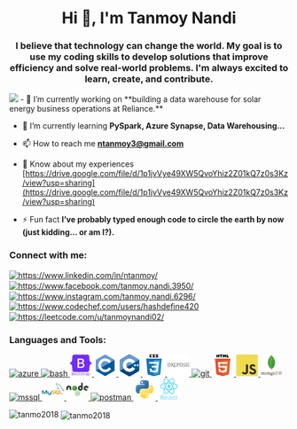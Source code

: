 <h1 align="center">Hi 👋, I'm Tanmoy Nandi</h1>
<h3 align="center">I believe that technology can change the world. My goal is to use my coding skills to develop solutions that improve efficiency and solve real-world problems. I'm always excited to learn, create, and contribute.</h3>
<img src="https://www.google.com/url?sa=i&url=https%3A%2F%2Ficonduck.com%2Fillustrations%2F106905%2Fweb-developer&psig=AOvVaw36X4gt9D-EfSc0_VclnkXE&ust=1737129555113000&source=images&cd=vfe&opi=89978449&ved=0CBQQjRxqFwoTCPCUj47O-ooDFQAAAAAdAAAAABAE"/>
- 🔭 I’m currently working on **building a data warehouse for solar energy business operations at Reliance.**

- 🌱 I’m currently learning **PySpark, Azure Synapse, Data Warehousing...**

- 📫 How to reach me **ntanmoy3@gmail.com**

- 📄 Know about my experiences [https://drive.google.com/file/d/1p1jvVye49XW5QvoYhiz2Z01kQ7z0s3Kz/view?usp=sharing](https://drive.google.com/file/d/1p1jvVye49XW5QvoYhiz2Z01kQ7z0s3Kz/view?usp=sharing)

- ⚡ Fun fact **I’ve probably typed enough code to circle the earth by now (just kidding… or am I?).**

<h3 align="left">Connect with me:</h3>
<p align="left">
<a href="https://linkedin.com/in/https://www.linkedin.com/in/ntanmoy/" target="blank"><img align="center" src="https://raw.githubusercontent.com/rahuldkjain/github-profile-readme-generator/master/src/images/icons/Social/linked-in-alt.svg" alt="https://www.linkedin.com/in/ntanmoy/" height="30" width="40" /></a>
<a href="https://fb.com/https://www.facebook.com/tanmoy.nandi.3950/" target="blank"><img align="center" src="https://raw.githubusercontent.com/rahuldkjain/github-profile-readme-generator/master/src/images/icons/Social/facebook.svg" alt="https://www.facebook.com/tanmoy.nandi.3950/" height="30" width="40" /></a>
<a href="https://instagram.com/https://www.instagram.com/tanmoy.nandi.6296/" target="blank"><img align="center" src="https://raw.githubusercontent.com/rahuldkjain/github-profile-readme-generator/master/src/images/icons/Social/instagram.svg" alt="https://www.instagram.com/tanmoy.nandi.6296/" height="30" width="40" /></a>
<a href="https://www.codechef.com/users/https://www.codechef.com/users/hashdefine420" target="blank"><img align="center" src="https://cdn.jsdelivr.net/npm/simple-icons@3.1.0/icons/codechef.svg" alt="https://www.codechef.com/users/hashdefine420" height="30" width="40" /></a>
<a href="https://www.leetcode.com/https://leetcode.com/u/tanmoynandi02/" target="blank"><img align="center" src="https://raw.githubusercontent.com/rahuldkjain/github-profile-readme-generator/master/src/images/icons/Social/leet-code.svg" alt="https://leetcode.com/u/tanmoynandi02/" height="30" width="40" /></a>
</p>

<h3 align="left">Languages and Tools:</h3>
<p align="left"> <a href="https://azure.microsoft.com/en-in/" target="_blank" rel="noreferrer"> <img src="https://www.vectorlogo.zone/logos/microsoft_azure/microsoft_azure-icon.svg" alt="azure" width="40" height="40"/> </a> <a href="https://www.gnu.org/software/bash/" target="_blank" rel="noreferrer"> <img src="https://www.vectorlogo.zone/logos/gnu_bash/gnu_bash-icon.svg" alt="bash" width="40" height="40"/> </a> <a href="https://getbootstrap.com" target="_blank" rel="noreferrer"> <img src="https://raw.githubusercontent.com/devicons/devicon/master/icons/bootstrap/bootstrap-plain-wordmark.svg" alt="bootstrap" width="40" height="40"/> </a> <a href="https://www.cprogramming.com/" target="_blank" rel="noreferrer"> <img src="https://raw.githubusercontent.com/devicons/devicon/master/icons/c/c-original.svg" alt="c" width="40" height="40"/> </a> <a href="https://www.w3schools.com/cpp/" target="_blank" rel="noreferrer"> <img src="https://raw.githubusercontent.com/devicons/devicon/master/icons/cplusplus/cplusplus-original.svg" alt="cplusplus" width="40" height="40"/> </a> <a href="https://www.w3schools.com/css/" target="_blank" rel="noreferrer"> <img src="https://raw.githubusercontent.com/devicons/devicon/master/icons/css3/css3-original-wordmark.svg" alt="css3" width="40" height="40"/> </a> <a href="https://expressjs.com" target="_blank" rel="noreferrer"> <img src="https://raw.githubusercontent.com/devicons/devicon/master/icons/express/express-original-wordmark.svg" alt="express" width="40" height="40"/> </a> <a href="https://git-scm.com/" target="_blank" rel="noreferrer"> <img src="https://www.vectorlogo.zone/logos/git-scm/git-scm-icon.svg" alt="git" width="40" height="40"/> </a> <a href="https://www.w3.org/html/" target="_blank" rel="noreferrer"> <img src="https://raw.githubusercontent.com/devicons/devicon/master/icons/html5/html5-original-wordmark.svg" alt="html5" width="40" height="40"/> </a> <a href="https://developer.mozilla.org/en-US/docs/Web/JavaScript" target="_blank" rel="noreferrer"> <img src="https://raw.githubusercontent.com/devicons/devicon/master/icons/javascript/javascript-original.svg" alt="javascript" width="40" height="40"/> </a> <a href="https://www.mongodb.com/" target="_blank" rel="noreferrer"> <img src="https://raw.githubusercontent.com/devicons/devicon/master/icons/mongodb/mongodb-original-wordmark.svg" alt="mongodb" width="40" height="40"/> </a> <a href="https://www.microsoft.com/en-us/sql-server" target="_blank" rel="noreferrer"> <img src="https://www.svgrepo.com/show/303229/microsoft-sql-server-logo.svg" alt="mssql" width="40" height="40"/> </a> <a href="https://www.mysql.com/" target="_blank" rel="noreferrer"> <img src="https://raw.githubusercontent.com/devicons/devicon/master/icons/mysql/mysql-original-wordmark.svg" alt="mysql" width="40" height="40"/> </a> <a href="https://nodejs.org" target="_blank" rel="noreferrer"> <img src="https://raw.githubusercontent.com/devicons/devicon/master/icons/nodejs/nodejs-original-wordmark.svg" alt="nodejs" width="40" height="40"/> </a> <a href="https://postman.com" target="_blank" rel="noreferrer"> <img src="https://www.vectorlogo.zone/logos/getpostman/getpostman-icon.svg" alt="postman" width="40" height="40"/> </a> <a href="https://www.python.org" target="_blank" rel="noreferrer"> <img src="https://raw.githubusercontent.com/devicons/devicon/master/icons/python/python-original.svg" alt="python" width="40" height="40"/> </a> <a href="https://reactjs.org/" target="_blank" rel="noreferrer"> <img src="https://raw.githubusercontent.com/devicons/devicon/master/icons/react/react-original-wordmark.svg" alt="react" width="40" height="40"/> </a> </p>

<p><img align="left" src="https://github-readme-stats.vercel.app/api/top-langs?username=tanmo2018&show_icons=true&locale=en&layout=compact" alt="tanmo2018" /></p>

<p>&nbsp;<img align="center" src="https://github-readme-stats.vercel.app/api?username=tanmo2018&show_icons=true&locale=en" alt="tanmo2018" /></p>
